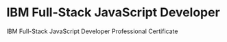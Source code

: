 # IBM Full-Stack JavaScript Developer 
 IBM Full-Stack JavaScript Developer Professional Certificate
